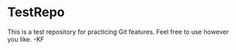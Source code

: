 # TestRepo

This is a test repository for practicing Git features. Feel free to use however you like.
-KF
